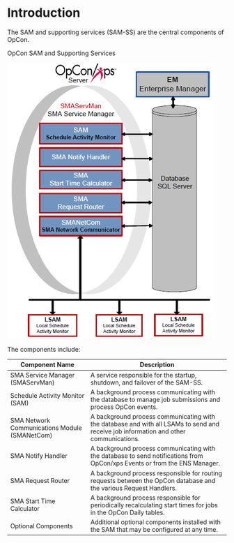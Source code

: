 # Introduction

The SAM and supporting services (SAM-SS) are the central components of OpCon.

OpCon SAM and Supporting Services

![SAM and Supporting Services](../Resources/Images/Server-Programs/sam&supportingsrvs.png "SAM and Supporting Services")

The components include:

|Component Name|Description|
|--- |--- |
|SMA Service Manager (SMAServMan)|A service responsible for the startup, shutdown, and failover of the SAM-SS.|
|Schedule Activity Monitor (SAM)|A background process communicating with the database to manage job submissions and process OpCon events.|
|SMA Network Communications Module (SMANetCom)|A background process communicating with the database and with all LSAMs to send and receive job information and other communications.|
|SMA Notify Handler|A background process communicating with the database to send notifications from OpCon/xps Events or from the ENS Manager.|
|SMA Request Router|A background process responsible for routing requests between the OpCon database and the various Request Handlers.|
|SMA Start Time Calculator|A background process responsible for periodically recalculating start times for jobs in the OpCon Daily tables.|
|Optional Components|Additional optional components installed with the SAM that may be configured at any time.|
